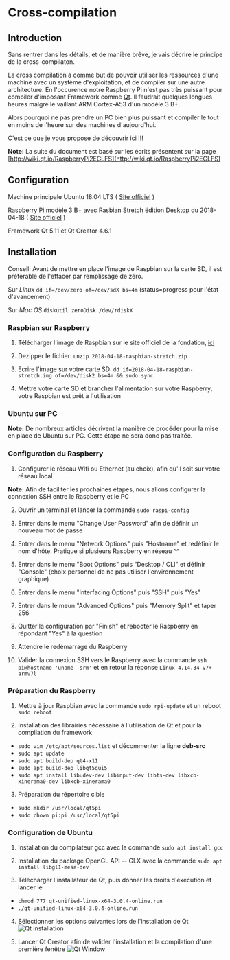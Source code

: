 #  Cross-compilation ##

## Introduction ##

Sans rentrer dans les détails, et de manière brêve, je vais décrire le principe de la cross-compilaton.

La cross compilation à comme but de pouvoir utiliser les ressources d'une machine avec un système d'exploitation, et de compiler sur une autre architecture. En l'occurence notre Raspberry Pi n'est pas très puissant pour compiler d'imposant Framework comme [Qt](https://www.qt.io/). Il faudrait quelques longues heures malgré le vaillant ARM Cortex-A53 d'un modèle 3 B+.

Alors pourquoi ne pas prendre un PC bien plus puissant et compiler le tout en moins de l'heure sur des machines d'aujourd'hui.

C'est ce que je vous propose de découvrir ici !!!

__Note:__ La suite du document est basé sur les écrits présentent sur la page [http://wiki.qt.io/RaspberryPi2EGLFS](http://wiki.qt.io/RaspberryPi2EGLFS) 

## Configuration ##

Machine principale Ubuntu 18.04 LTS ( [Site officiel](https://www.ubuntu.com/) )

Raspberry Pi modèle 3 B+ avec Rasbian Stretch édition Desktop du 2018-04-18 ( [Site officiel](https://www.raspberrypi.org/) )

Framework Qt 5.11 et Qt Creator 4.6.1

## Installation ##

Conseil: Avant de mettre en place l'image de Raspbian sur la carte SD, il est préfèrable de l'effacer par remplissage de zéro.

Sur *Linux* `dd if=/dev/zero of=/dev/sdX bs=4m` (status=progress pour l'état d'avancement)

Sur *Mac OS* `diskutil zeroDisk /dev/rdiskX`

### Raspbian sur Raspberry ###

1. Télécharger l'image de Raspbian sur le site officiel de la fondation, [ici](https://www.raspberrypi.org/downloads/raspbian/)

2. Dezipper le fichier: `unzip 2018-04-18-raspbian-stretch.zip`

3. Ecrire l'image sur votre carte SD: `dd if=2018-04-18-raspbian-stretch.img of=/dev/disk2 bs=4m && sudo sync`

4. Mettre votre carte SD et brancher l'alimentation sur votre Raspberry, votre Raspbian est prêt à l'utilisation

### Ubuntu sur PC ###

__Note:__ De nombreux articles décrivent la manière de procéder pour la mise en place de Ubuntu sur PC. Cette étape ne sera donc pas traitée.

### Configuration du Raspberry ###

1. Configurer le réseau Wifi ou Ethernet (au choix), afin qu'il soit sur votre réseau local

__Note:__ Afin de faciliter les prochaines étapes, nous allons configurer la connexion SSH entre le Raspberry et le PC

2. Ouvrir un terminal et lancer la commande `sudo raspi-config`

3. Entrer dans le menu "Change User Password" afin de définir un nouveau mot de passe

4. Entrer dans le menu "Network Options" puis "Hostname" et redéfinir le nom d'hôte. Pratique si plusieurs Raspberry en réseau ^^

5. Entrer dans le menu "Boot Options" puis "Desktop / CLI" et définir "Console" (choix personnel de ne pas utiliser l'environnement graphique)

6. Entrer dans le menu "Interfacing Options" puis "SSH" puis "Yes"

7. Entrer dans le meun "Advanced Options" puis "Memory Split" et taper 256

8. Quitter la configuration par "Finish" et rebooter le Raspberry en répondant "Yes" à la question

9. Attendre le redémarrage du Raspberry

10. Valider la connexion SSH vers le Raspberry avec la commande `ssh pi@hostname 'uname -srm'` et en retour la réponse `Linux 4.14.34-v7+ armv7l`

### Préparation du Raspberry ###

1. Mettre à jour Raspbian avec la commande `sudo rpi-update` et un reboot `sudo reboot`

2. Installation des librairies nécessaire à l'utilisation de Qt et pour la compilation du framework
- `sudo vim /etc/apt/sources.list` et décommenter la ligne **deb-src**
- `sudo apt update`
- `sudo apt build-dep qt4-x11`
- `sudo apt build-dep libqt5gui5`
- `sudo apt install libudev-dev libinput-dev libts-dev libxcb-xinerama0-dev libxcb-xinerama0`

3. Préparation du répertoire cible
- `sudo mkdir /usr/local/qt5pi`
- `sudo chown pi:pi /usr/local/qt5pi`

### Configuration de Ubuntu ###

1. Installation du compilateur gcc avec la commande `sudo apt install gcc`

2. Installation du package OpenGL API -- GLX avec la commande `sudo apt install libgl1-mesa-dev`

3. Télécharger l'installateur de Qt, puis donner les droits d'execution et lancer le
- `chmod 777 qt-unified-linux-x64-3.0.4-online.run`
- `./qt-unified-linux-x64-3.0.4-online.run`

4. Sélectionner les options suivantes lors de l'installation de Qt
![Qt installation](https://github.com/DavidWisser/raspberry/tree/doc/cross-compile/img/qt_install.png)

5. Lancer Qt Creator afin de valider l'installation et la compilation d'une première fenêtre
![Qt Window](https://github.com/DavidWisser/raspberry/tree/doc/cross-compile/img/qt_window.png)
